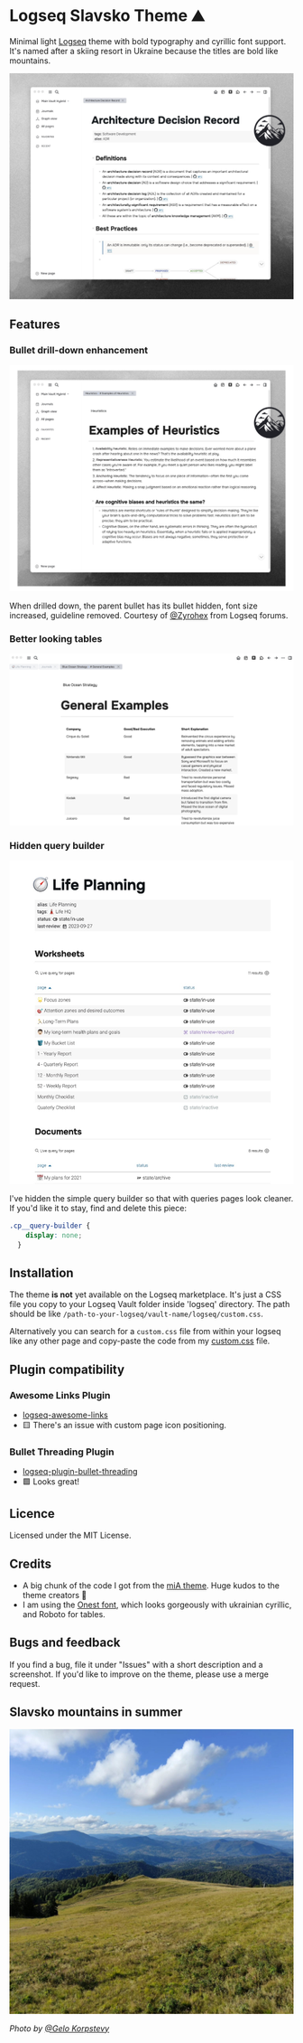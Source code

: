 # Logseq Slavsko Theme ⛰️

Minimal light [Logseq](https://logseq.com/) theme with bold typography and cyrillic font support. It's named after a skiing resort in Ukraine because the titles are bold like mountains. 

![logseq-slavsko-theme-screenshot1](./img/logseq-slavsko-theme-screenshot1.png)

## Features

### Bullet drill-down enhancement
![logseq-slavsko-theme-screenshot4](./img/logseq-slavsko-theme-screenshot4-bullets.png)

When drilled down, the parent bullet has its bullet hidden, font size increased, guideline removed.
Courtesy of [@Zyrohex](https://discuss.logseq.com/t/style-changes-when-drilling-down-a-block-level/22051) from Logseq forums.

### Better looking tables
![logseq-slavsko-theme-screenshot2-tables](./img/logseq-slavsko-theme-screenshot2-tables.jpg)




### Hidden query builder
![logseq-slavsko-theme-screenshot3-query](./img/logseq-slavsko-theme-screenshot3-query.jpg)

I've hidden the simple query builder so that with queries pages look cleaner. If you'd like it to stay, find and delete this piece:

```css
.cp__query-builder {
    display: none;
  }
```

## Installation

The theme **is not** yet available on the Logseq marketplace. It's just a CSS file you copy to your Logseq Vault folder inside 'logseq' directory. The path should be like `/path-to-your-logseq/vault-name/logseq/custom.css`. 

Alternatively you can search for a `custom.css` file from within your logseq like any other page and copy-paste the code from my [custom.css](custom.css) file.

## Plugin compatibility

### Awesome Links Plugin
- [logseq-awesome-links](https://github.com/yoyurec/logseq-awesome-links)
- 🟨 There's an issue with custom page icon positioning.

### Bullet Threading Plugin
- [logseq-plugin-bullet-threading](https://github.com/pengx17/logseq-plugin-bullet-threading)
- 🟩 Looks great!


## Licence

Licensed under the MIT License.

## Credits

- A big chunk of the code I got from the [miA theme](https://github.com/playerofgames/logseq-mia-theme). 
Huge kudos to the theme creators 💛
- I am using the [Onest font](https://fonts.google.com/specimen/Onest), which looks gorgeously with ukrainian cyrillic, and Roboto for tables.

## Bugs and feedback
If you find a bug, file it under "Issues" with a short description and a screenshot.
If you'd like to improve on the theme, please use a merge request.

## Slavsko mountains in summer
![slavsko](./img/slavsko.jpeg)

*Photo by [@Gelo Korpstevy](https://www.instagram.com/gelo_korpstevy/)*

